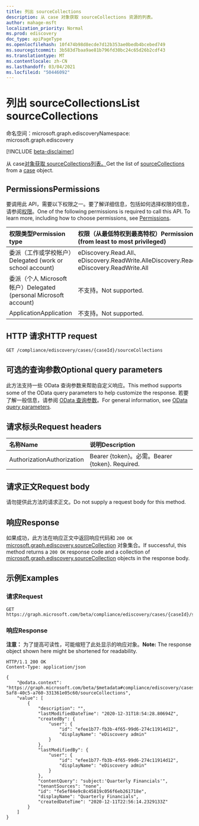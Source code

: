```yaml
---
title: 列出 sourceCollections
description: 从 case 对象获取 sourceCollections 资源的列表。
author: mahage-msft
localization_priority: Normal
ms.prod: ediscovery
doc_type: apiPageType
ms.openlocfilehash: 10f474b98d8ecde7d12b353ae0bedb4bcebed749
ms.sourcegitcommit: 3b583d7baa9ae81b796fd30bc24c65d26b2cdf43
ms.translationtype: MT
ms.contentlocale: zh-CN
ms.lasthandoff: 03/04/2021
ms.locfileid: "50446092"
---
```

# <a name="list-sourcecollections"></a><span data-ttu-id="cef6b-103">列出 sourceCollections</span><span class="sxs-lookup"><span data-stu-id="cef6b-103">List sourceCollections</span></span>

<span data-ttu-id="cef6b-104">命名空间：microsoft.graph.ediscovery</span><span class="sxs-lookup"><span data-stu-id="cef6b-104">Namespace: microsoft.graph.ediscovery</span></span>

[!INCLUDE [beta-disclaimer](../../includes/beta-disclaimer.md)]

<span data-ttu-id="cef6b-105">从 case[对象获取 sourceCollections](../resources/ediscovery-sourcecollection.md)[列表。](../resources/ediscovery-case.md)</span><span class="sxs-lookup"><span data-stu-id="cef6b-105">Get the list of [sourceCollections](../resources/ediscovery-sourcecollection.md) from a [case](../resources/ediscovery-case.md) object.</span></span>

## <a name="permissions"></a><span data-ttu-id="cef6b-106">Permissions</span><span class="sxs-lookup"><span data-stu-id="cef6b-106">Permissions</span></span>

<span data-ttu-id="cef6b-p101">要调用此 API，需要以下权限之一。要了解详细信息，包括如何选择权限的信息，请参阅[权限](/graph/permissions-reference)。</span><span class="sxs-lookup"><span data-stu-id="cef6b-p101">One of the following permissions is required to call this API. To learn more, including how to choose permissions, see [Permissions](/graph/permissions-reference).</span></span>

|<span data-ttu-id="cef6b-109">权限类型</span><span class="sxs-lookup"><span data-stu-id="cef6b-109">Permission type</span></span>|<span data-ttu-id="cef6b-110">权限（从最低特权到最高特权）</span><span class="sxs-lookup"><span data-stu-id="cef6b-110">Permissions (from least to most privileged)</span></span>|
|:---|:---|
|<span data-ttu-id="cef6b-111">委派（工作或学校帐户）</span><span class="sxs-lookup"><span data-stu-id="cef6b-111">Delegated (work or school account)</span></span>|<span data-ttu-id="cef6b-112">eDiscovery.Read.All、eDiscovery.ReadWrite.All</span><span class="sxs-lookup"><span data-stu-id="cef6b-112">eDiscovery.Read.All, eDiscovery.ReadWrite.All</span></span>|
|<span data-ttu-id="cef6b-113">委派（个人 Microsoft 帐户）</span><span class="sxs-lookup"><span data-stu-id="cef6b-113">Delegated (personal Microsoft account)</span></span>|<span data-ttu-id="cef6b-114">不支持。</span><span class="sxs-lookup"><span data-stu-id="cef6b-114">Not supported.</span></span>|
|<span data-ttu-id="cef6b-115">Application</span><span class="sxs-lookup"><span data-stu-id="cef6b-115">Application</span></span>|<span data-ttu-id="cef6b-116">不支持。</span><span class="sxs-lookup"><span data-stu-id="cef6b-116">Not supported.</span></span>|

## <a name="http-request"></a><span data-ttu-id="cef6b-117">HTTP 请求</span><span class="sxs-lookup"><span data-stu-id="cef6b-117">HTTP request</span></span>

<!-- {
  "blockType": "ignored"
}
-->

``` http
GET /compliance/ediscovery/cases/{caseId}/sourceCollections
```

## <a name="optional-query-parameters"></a><span data-ttu-id="cef6b-118">可选的查询参数</span><span class="sxs-lookup"><span data-stu-id="cef6b-118">Optional query parameters</span></span>

<span data-ttu-id="cef6b-119">此方法支持一些 OData 查询参数来帮助自定义响应。</span><span class="sxs-lookup"><span data-stu-id="cef6b-119">This method supports some of the OData query parameters to help customize the response.</span></span> <span data-ttu-id="cef6b-120">若要了解一般信息，请参阅 [OData 查询参数](/graph/query-parameters)。</span><span class="sxs-lookup"><span data-stu-id="cef6b-120">For general information, see [OData query parameters](/graph/query-parameters).</span></span>

## <a name="request-headers"></a><span data-ttu-id="cef6b-121">请求标头</span><span class="sxs-lookup"><span data-stu-id="cef6b-121">Request headers</span></span>

|<span data-ttu-id="cef6b-122">名称</span><span class="sxs-lookup"><span data-stu-id="cef6b-122">Name</span></span>|<span data-ttu-id="cef6b-123">说明</span><span class="sxs-lookup"><span data-stu-id="cef6b-123">Description</span></span>|
|:---|:---|
|<span data-ttu-id="cef6b-124">Authorization</span><span class="sxs-lookup"><span data-stu-id="cef6b-124">Authorization</span></span>|<span data-ttu-id="cef6b-p103">Bearer {token}。必需。</span><span class="sxs-lookup"><span data-stu-id="cef6b-p103">Bearer {token}. Required.</span></span>|

## <a name="request-body"></a><span data-ttu-id="cef6b-127">请求正文</span><span class="sxs-lookup"><span data-stu-id="cef6b-127">Request body</span></span>

<span data-ttu-id="cef6b-128">请勿提供此方法的请求正文。</span><span class="sxs-lookup"><span data-stu-id="cef6b-128">Do not supply a request body for this method.</span></span>

## <a name="response"></a><span data-ttu-id="cef6b-129">响应</span><span class="sxs-lookup"><span data-stu-id="cef6b-129">Response</span></span>

<span data-ttu-id="cef6b-130">如果成功，此方法在响应正文中返回响应代码和 `200 OK` [microsoft.graph.ediscovery.sourceCollection](../resources/ediscovery-sourcecollection.md) 对象集合。</span><span class="sxs-lookup"><span data-stu-id="cef6b-130">If successful, this method returns a `200 OK` response code and a collection of [microsoft.graph.ediscovery.sourceCollection](../resources/ediscovery-sourcecollection.md) objects in the response body.</span></span>

## <a name="examples"></a><span data-ttu-id="cef6b-131">示例</span><span class="sxs-lookup"><span data-stu-id="cef6b-131">Examples</span></span>

### <a name="request"></a><span data-ttu-id="cef6b-132">请求</span><span class="sxs-lookup"><span data-stu-id="cef6b-132">Request</span></span>

<!-- {
  "blockType": "request",
  "name": "list_sourcecollection"
}
-->

``` http
GET https://graph.microsoft.com/beta/compliance/ediscovery/cases/{caseId}/sourceCollections
```

### <a name="response"></a><span data-ttu-id="cef6b-133">响应</span><span class="sxs-lookup"><span data-stu-id="cef6b-133">Response</span></span>

<span data-ttu-id="cef6b-134">**注意：** 为了提高可读性，可能缩短了此处显示的响应对象。</span><span class="sxs-lookup"><span data-stu-id="cef6b-134">**Note:** The response object shown here might be shortened for readability.</span></span>
<!-- {
  "blockType": "response",
  "truncated": true,
  "@odata.type": "Collection(microsoft.graph.ediscovery.sourceCollection)"
}
-->

``` http
HTTP/1.1 200 OK
Content-Type: application/json

{
    "@odata.context": "https://graph.microsoft.com/beta/$metadata#compliance/ediscovery/cases/c816dd6f-5af8-40c5-a760-331361e05c60/sourceCollections",
    "value": [
        {
            "description": "",
            "lastModifiedDateTime": "2020-12-31T18:54:28.80694Z",
            "createdBy": {
                "user": {
                    "id": "efee1b77-fb3b-4f65-99d6-274c11914d12",
                    "displayName": "eDiscovery admin"
                }
            },
            "lastModifiedBy": {
                "user": {
                    "id": "efee1b77-fb3b-4f65-99d6-274c11914d12",
                    "displayName": "eDiscovery admin"
                }
            },
            "contentQuery": "subject:'Quarterly Financials'",
            "tenantSources": "none",
            "id": "fe5ef84e9c8c45819c056f6eb261718e",
            "displayName": "Quarterly Financials",
            "createdDateTime": "2020-12-11T22:56:14.2329133Z"
        }
    ]
}
```
